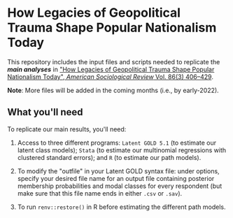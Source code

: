 # How Legacies of Geopolitical Trauma Shape Popular Nationalism Today

This repository includes the input files and scripts needed to replicate the ***main analyses*** in ["How Legacies of Geopolitical Trauma Shape Popular Nationalism Today", _American Sociological Review_ Vol. 86(3) 406–429](https://journals.sagepub.com/doi/full/10.1177/00031224211011981).

**Note**: More files will be added in the coming months (i.e., by early-2022).

## What you'll need

To replicate our main results, you'll need:

1. Access to three different programs: `Latent GOLD 5.1` (to estimate our latent class models); `Stata` (to estimate our multinomial regressions with clustered standard errors); and `R` (to estimate our path models).

2. To modify the "outfile" in your Latent GOLD syntax file: under options, specify your desired file name for an output file containing posterior membership probabilities and modal classes for every respondent (but make sure that this file name ends in either `.csv` or `.sav`).

3. To run `renv::restore()` in R before estimating the different path models. 
